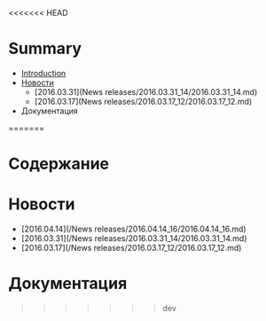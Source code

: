 <<<<<<< HEAD
# Summary

* [Introduction](Intro.md)
* [Новости](LastNews)
   * [2016.03.31](News releases/2016.03.31_14/2016.03.31_14.md)
   * [2016.03.17](News releases/2016.03.17_12/2016.03.17_12.md)
* Документация

=======
# Содержание
# Новости
  * [2016.04.14](/News releases/2016.04.14_16/2016.04.14_16.md)
  * [2016.03.31](/News releases/2016.03.31_14/2016.03.31_14.md)
  * [2016.03.17](/News releases/2016.03.17_12/2016.03.17_12.md)
# Документация
>>>>>>> dev
